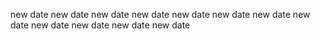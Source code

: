 
new date
new date
new date
new date
new date
new date
new date
new date
new date
new date
new date
new date